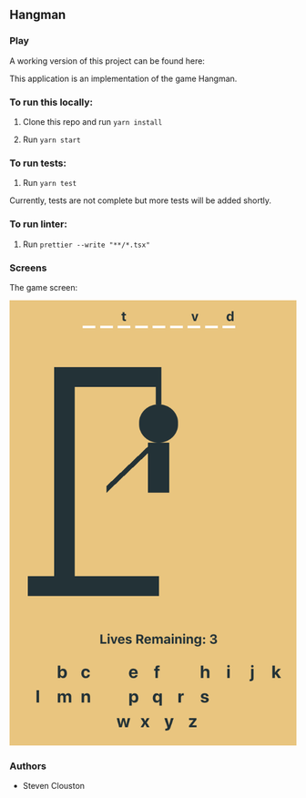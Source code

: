 ## Hangman

### Play

A working version of this project can be found here:



This application is an implementation of the game Hangman.

### To run this locally: 

1. Clone this repo and run `yarn install`

2. Run `yarn start` 

### To run tests:

1. Run `yarn test`

Currently, tests are not complete but more tests will be added shortly.

### To run linter: 

1. Run `prettier --write "**/*.tsx"`

### Screens

The game screen:

![picture](readmeImages/hangman.png)


### Authors

* Steven Clouston




